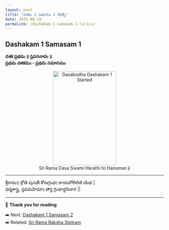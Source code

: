 ```yaml
---
layout: post
title: "దశకం 1 సమాసం 1 లిరిక్స్"
date: 2025-08-19
permalink: /dashakam-1-samasam-1-lyrics/
---
```


## Dashakam 1 Samasam 1  

**దశక ప్రథమ ॥ స్తవననామ ॥**  
**ప్రథమ దశకము - ప్రథమ సమాసము**

<figure style="text-align: center;">
  <img src="https://dasabodha.omnnbc.com/wp-content/uploads/2025/07/साधु-और-हनुमान-की-आरती-1-200x300.png" alt="Dasabodha Dashakam 1 Started" width="200" height="300" />
  <figcaption>Sri Rama Dasa Swami Harathi to Hanuman ji</figcaption>
</figure>

---

శ్రీరామ॥ శ్రోతె పుసతీ కోణగ్రంథ। కాయబోలిలెజీ యెథ |  
ధర్మశాస్త్ర, స్తవమహిమా। త్యా గ్రంథార్థవిచార ||

---

🙏 **Thank you for reading**  

➡️ Next: [Dashakam 1 Samasam 2](/dashakam-1-samasam-2-lyrics)  
➡️ Related: [Sri Rama Raksha Stotram](/sri-rama-raksha-stotram-lyrics)

